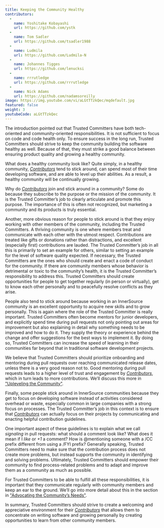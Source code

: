 ```yaml
---
title: Keeping the Community Healthy
contributors:
  - 
    name: Yoshitake Kobayashi
    url: https://github.com/ystk
  - 
    name: Tom Sadler
    url: https://github.com/tsadler1988
  - 
    name: Ludmila
    url: https://github.com/Ludmila-N
  - 
    name: Johannes Tigges
    url: https://github.com/lenucksi
  - 
    name: rrrutledge
    url: https://github.com/rrrutledge
  - 
    name: Nick Adams
    url: https://github.com/nadamsoreilly
image: https://img.youtube.com/vi/aLGtTTzkQec/mqdefault.jpg
featured: false
weight: 3
youtubeCode: aLGtTTzkQec
---
```


<div class="paragraph">
<p>The introduction pointed out that Trusted Committers have both tech-oriented and
community-oriented responsibilities. It is not sufficient to focus on
code and code health only. To ensure success in the long run, Trusted Committers should
strive to keep the community building the software healthy
as well. Because of that, they must strike a good balance between ensuring product quality and growing a healthy community.</p>
</div>
<div class="paragraph">
<p>What does a healthy community look like? Quite simply, in a healthy community,
<a href="https://innersourcecommons.org/learn/learning-path/contributor"><em>Contributors</em></a> tend to stick around, can spend most of their time developing software, and are able to level up their abilities.
As a result, a healthy community will be continually growing.</p>
</div>
<div class="paragraph">
<p>Why do <a href="https://innersourcecommons.org/learn/learning-path/contributor"><em>Contributors</em></a> join and stick around in a community? Some do because they
subscribe to the purpose or the mission of the community. It is the Trusted Committer&#8217;s job to
clearly articulate and promote this purpose. The importance of this is often
not recognized, but marketing a community and its products is truly essential.</p>
</div>
<div class="paragraph">
<p>Another, more obvious reason for people to stick around is that they
enjoy working with other members of the community, including the Trusted Committers. A thriving community is one where members treat
and communicate with each other with the utmost respect. Contributions are
treated like gifts or donations rather than distractions, and excellent (especially
first) contributions are lauded. The Trusted Committer’s job in all this is primarily to set an
example for others, similar to setting an example for the level of
software quality expected. If necessary, the Trusted Committers are the ones
who should create and enact a code of conduct for the community. If
there are community members whose behavior is detrimental or toxic to
the community’s health, it is the Trusted Committer’s responsibility to address this.
Trusted Committers should create opportunities for people to get together
regularly (in person or virtually), get to know each other personally and to peacefully resolve conflicts as they arise.</p>
</div>
<div class="paragraph">
<p>People also tend to stick around because working in an
InnerSource community is an excellent opportunity to acquire new skills
and to grow personally. This is again where the role of the Trusted Committer is really
important. Trusted Committers often become mentors for junior developers, and
explicitly spend time during pull requests not only pointing out areas
for improvement but also explaining in detail why something needs to be
improved and how to do it.
They supply the theory or experience behind the change and offer suggestions for the best ways to implement it.
By doing so, Trusted Committers
can increase the speed of learning in their
communities far beyond that in traditional software
development projects.</p>
</div>
<div class="paragraph">
<p>We believe that Trusted Committers should prioritize onboarding and mentoring during pull
requests over reaching communicated release dates, unless there is a very
good reason not to. Good mentoring during pull requests leads to a higher level
of trust and engagement by <a href="https://innersourcecommons.org/learn/learning-path/contributor"><em>Contributors</em></a>, which in turn leads
to more contributions. We’ll discuss this more in <a href="https://innersourcecommons.org/learn/learning-path/trusted-committer/04/">"Upleveling the Community"</a>.</p>
</div>
<div class="paragraph">
<p>Finally, some people stick around in InnerSource communities because
they get to focus on developing software instead of activities considered overhead or waste, especially
common in large companies with a strong focus on processes. The Trusted Committer&#8217;s job in this context is to
ensure that <a href="https://innersourcecommons.org/learn/learning-path/contributor"><em>Contributors</em></a> can actually focus on their projects by
communicating and enacting helpful contribution guidelines.</p>
</div>
<div class="paragraph">
<p>One important aspect of these guidelines is to explain what we call <em>signaling</em> in
pull requests: what should a comment look like? What does it mean if I
<em>like</em> or <em>+1</em> a comment? How is @mentioning someone with a /CC prefix
different from using a /FYI prefix? Generally speaking, Trusted Committers need to make sure
that the contribution process does not create more problems, but instead supports the community
in identifying and solving problems. Ultimately, Trusted Committers should empower their
community to find process-related problems and to adapt and improve
them as a community as much as possible.</p>
</div>
<div class="paragraph">
<p>For Trusted Committers to be able to fulfill all these responsibilities, it is
important that they communicate regularly with community members and
keep an ear to the ground.  We&#8217;ll
go into more detail about this in the section in <a href="https://innersourcecommons.org/learn/learning-path/trusted-committer/06/">"Advocating the Community&#8217;s
Needs"</a>.</p>
</div>
<div class="paragraph">
<p>In summary, Trusted Committers should strive to create a welcoming and appreciative
environment for their <a href="https://innersourcecommons.org/learn/learning-path/contributor"><em>Contributors</em></a> that allows them to concentrate on writing
software and growing personally by creating opportunities to learn from other
community members.</p>
</div>
<!--- This file autogenerated from https://github.com/InnerSourceCommons/InnerSourceLearningPath/blob/main/scripts -->